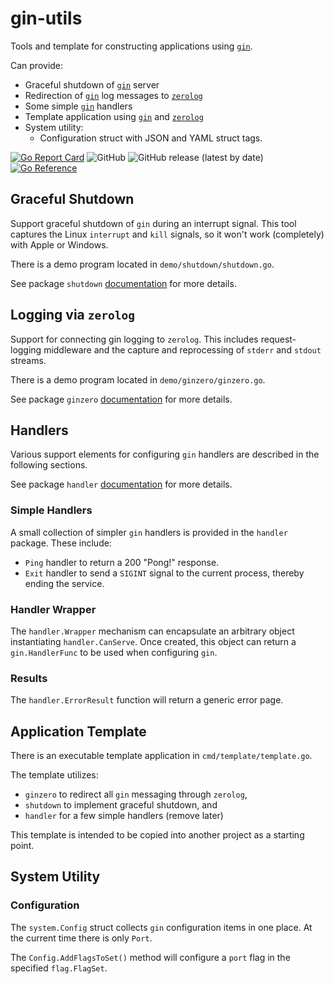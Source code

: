 # gin-utils
Tools and template for constructing applications using [`gin`](https://github.com/gin-gonic/gin).

Can provide:

* Graceful shutdown of [`gin`](https://github.com/gin-gonic/gin) server
* Redirection of [`gin`](https://github.com/gin-gonic/gin) log messages to [`zerolog`](https://github.com/rs/zerolog)
* Some simple [`gin`](https://github.com/gin-gonic/gin) handlers
* Template application using [`gin`](https://github.com/gin-gonic/gin) and [`zerolog`](https://github.com/rs/zerolog)
* System utility:
  * Configuration struct with JSON and YAML struct tags.

[![Go Report Card](https://goreportcard.com/badge/github.com/madkins23/gin-utils)](https://goreportcard.com/report/github.com/madkins23/gin-utils)
![GitHub](https://img.shields.io/github/license/madkins23/gin-utils)
![GitHub release (latest by date)](https://img.shields.io/github/v/release/madkins23/gin-utils)
[![Go Reference](https://pkg.go.dev/badge/github.com/madkins23/gin-utils.svg)](https://pkg.go.dev/github.com/madkins23/gin-utils)

## Graceful Shutdown

Support graceful shutdown of `gin` during an interrupt signal.
This tool captures the Linux `interrupt` and `kill` signals,
so it won't work (completely) with Apple or Windows.

There is a demo program located in `demo/shutdown/shutdown.go`.

See package `shutdown` [documentation](https://pkg.go.dev/github.com/madkins23/gin-utils/pkg/shutdown) for more details.

## Logging via `zerolog`

Support for connecting gin logging to `zerolog`.
This includes request-logging middleware and
the capture and reprocessing of `stderr` and `stdout` streams.

There is a demo program located in `demo/ginzero/ginzero.go`.

See package `ginzero` [documentation](https://pkg.go.dev/github.com/madkins23/gin-utils/pkg/ginzero) for more details.

## Handlers

Various support elements for configuring `gin` handlers are described in the following sections.

See package `handler` [documentation](https://pkg.go.dev/github.com/madkins23/gin-utils/pkg/handler) for more details.

### Simple Handlers

A small collection of simpler `gin` handlers is provided in the `handler` package.
These include:

* `Ping` handler to return a 200 "Pong!" response.
* `Exit` handler to send a `SIGINT` signal to the current process,
  thereby ending the service.

### Handler Wrapper

The `handler.Wrapper` mechanism can encapsulate an arbitrary object instantiating `handler.CanServe`.
Once created, this object can return a `gin.HandlerFunc` to be used when configuring `gin`.

### Results

The `handler.ErrorResult` function will return a generic error page.

## Application Template

There is an executable template application in `cmd/template/template.go`.

The template utilizes:
* `ginzero` to redirect all `gin` messaging through `zerolog`,
* `shutdown` to implement graceful shutdown, and
* `handler` for a few simple handlers (remove later)

This template is intended to be copied into another project as a starting point.

## System Utility

### Configuration

The `system.Config` struct collects `gin` configuration items in one place.
At the current time there is only `Port`.

The `Config.AddFlagsToSet()` method will configure a `port` flag in the
specified `flag.FlagSet`.
